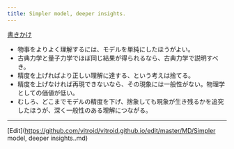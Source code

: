 ```yaml
---
title: Simpler model, deeper insights.
---
```

[書きかけ](/書きかけ)

* 物事をよりよく理解するには、モデルを単純にしたほうがよい。
* 古典力学と量子力学でほぼ同じ結果が得られるなら、古典力学で説明すべき。
* 精度を上げればより正しい理解に達する、という考えは捨てる。
* 精度を上げなければ再現できないなら、その現象には一般性がない。物理学としての価値が低い。
* むしろ、どこまでモデルの精度を下げ、捨象しても現象が生き残るかを追究したほうが、深く一般性のある理解につながる。
<!--  -->


----

[Edit](https://github.com/vitroid/vitroid.github.io/edit/master/MD/Simpler model, deeper insights..md)

